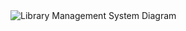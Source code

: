 <img src="https://user-images.githubusercontent.com/46771415/94345182-bdac6c00-0041-11eb-818c-89d130de6855.jpg" alt="Library Management System Diagram">